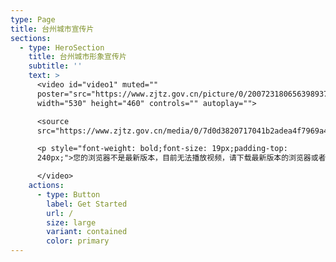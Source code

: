 ```yaml
---
type: Page
title: 台州城市宣传片
sections:
  - type: HeroSection
    title: 台州城市形象宣传片
    subtitle: ''
    text: >
      <video id="video1" muted=""
      poster="src="https://www.zjtz.gov.cn/picture/0/2007231806563989376.png"
      width="530" height="460" controls="" autoplay="">

      <source
      src="https://www.zjtz.gov.cn/media/0/7d0d3820717041b2adea4f7969a423fa.mp4">

      <p style="font-weight: bold;font-size: 19px;padding-top:
      240px;">您的浏览器不是最新版本，目前无法播放视频，请下载最新版本的浏览器或者换一个浏览器继续访问</p>

      </video>
    actions:
      - type: Button
        label: Get Started
        url: /
        size: large
        variant: contained
        color: primary
---
```

